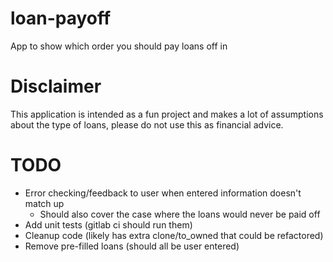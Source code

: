 # loan-payoff

App to show which order you should pay loans off in

# Disclaimer

This application is intended as a fun project and makes a lot of assumptions about the type of loans, please do not use this as financial advice.

# TODO
- Error checking/feedback to user when entered information doesn't match up
   - Should also cover the case where the loans would never be paid off
- Add unit tests (gitlab ci should run them)
- Cleanup code (likely has extra clone/to_owned that could be refactored)
- Remove pre-filled loans (should all be user entered)